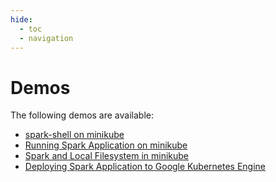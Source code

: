 ```yaml
---
hide:
  - toc
  - navigation
---
```


# Demos

The following demos are available:

- [spark-shell on minikube](spark-shell-on-minikube.md)
- [Running Spark Application on minikube](running-spark-application-on-minikube.md)
- [Spark and Local Filesystem in minikube](spark-and-local-filesystem-in-minikube.md)
- [Deploying Spark Application to Google Kubernetes Engine](deploying-spark-application-to-google-kubernetes-engine.md)